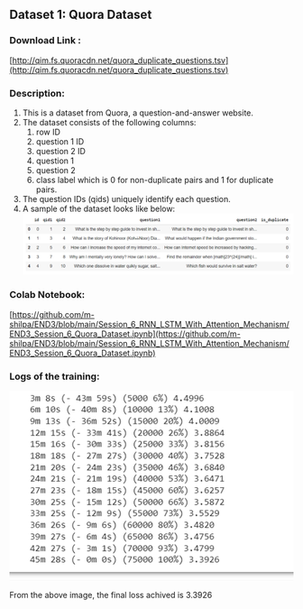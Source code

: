 ## Dataset 1: Quora Dataset
### **Download Link :** 
[http://qim.fs.quoracdn.net/quora_duplicate_questions.tsv](http://qim.fs.quoracdn.net/quora_duplicate_questions.tsv)

### Description:

1. This is a dataset from Quora, a question-and-answer website.
2. The dataset consists of the following columns:
    1. row ID
    2. question 1 ID
    3. question 2 ID
    4. question 1
    5. question 2  
    6. class label which is 0 for non-duplicate pairs and 1 for duplicate pairs.
3. The question IDs (qids) uniquely identify each question.
4. A sample of the dataset looks like below:
![image](images/quora_dataset.png)


### Colab Notebook:
  [https://github.com/m-shilpa/END3/blob/main/Session_6_RNN_LSTM_With_Attention_Mechanism/END3_Session_6_Quora_Dataset.ipynb](https://github.com/m-shilpa/END3/blob/main/Session_6_RNN_LSTM_With_Attention_Mechanism/END3_Session_6_Quora_Dataset.ipynb)

### Logs of the training:
![image](images/training_logs.png)

From the above image, the final loss achived is 3.3926
